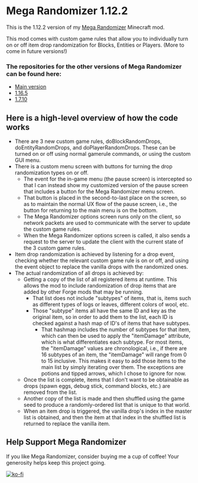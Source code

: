 # Mega Randomizer 1.12.2

This is the 1.12.2 version of my [Mega Randomizer](https://github.com/stevefali/MegaRandomizer) Minecraft mod.

This mod comes with custom game rules that allow you to individually turn on or off item drop randomization for
Blocks, Entities or Players. (More to come in future versions!)

### The repositories for the other versions of Mega Randomizer can be found here:
- [Main version](https://github.com/stevefali/MegaRandomizer)
- [1.16.5](https://github.com/stevefali/MegaRandomizer1.16.5)
- [1.7.10](https://github.com/stevefali/MegaRandomizer1.7.10)


## Here is a high-level overview of how the code works
- There are 3 new custom game rules, doBlockRandomDrops, doEntityRandomDrops, and doPlayerRandomDrops. These can be turned on or off using normal gamerule commands, or using the custom GUI menu.
- There is a custom menu screen with buttons for turning the drop randomization types on or off.
    - The event for the in-game menu (the pause screen) is intercepted so that I can instead show my customized version of the pause screen that includes a button for the Mega Randomizer menu screen.
    - That button is placed in the second-to-last place on the screen, so as to maintain the normal UX flow of the pause screen, i.e., the button for returning to the main menu is on the bottom.
    - The Mega Randomizer options screen runs only on the client, so network packets are used to communicate with the server to update the custom game rules.
    - When the Mega Randomizer options screen is called, it also sends a request to the server to update the client with the current state of the 3 custom game rules.
- Item drop randomization is achieved by listening for a drop event, checking whether the relevant custom game rule is on or off, and using the event object to replace the vanilla drops with the randomized ones.
- The actual randomization of all drops is achieved by:
    - Getting a copy of the list of all registered items at runtime. This allows the mod to include randomization of drop items that are added by other Forge mods that may be running.
       - That list does not include "subtypes" of items, that is, items such as different types of logs or leaves, different colors of wool, etc.
       - Those "subtype" items all have the same ID and key as the original item, so in order to add them to the list, each ID is checked against a hash map of ID's of items that have subtypes.
          - That hashmap includes the number of subtypes for that item, which can then be used to apply the "itemDamage" attribute, which is what differentiates each subtype. For most items, the "itemDamage" values are chronological, i.e., if there are 16 subtypes of an item, the "itemDamage" will range from 0 to 15 inclusive. This makes it easy to add those items to the main list by simply iterating over them. The exceptions are potions and tipped arrows, which I chose to ignore for now.
    - Once the list is complete, items that I don't want to be obtainable as drops (spawn eggs, debug stick, command blocks, etc.) are removed from the list.
    - Another copy of the list is made and then shuffled using the game seed to produce a randomly-ordered list that is unique to that world.
    - When an item drop is triggered, the vanilla drop's index in the master list is obtained, and then the item at that index in the shuffled list is returned to replace the vanilla item.
 
## Help Support Mega Randomizer
If you like Mega Randomizer, consider buying me a cup of coffee! Your generosity helps keep this project going.

[![ko-fi](https://ko-fi.com/img/githubbutton_sm.svg)](https://ko-fi.com/H2H5103UQ6)
